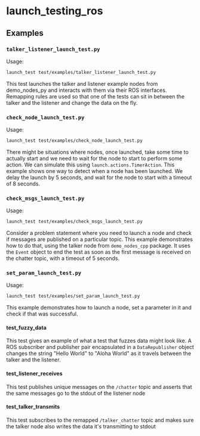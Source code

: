 # launch\_testing\_ros

## Examples

### `talker_listener_launch_test.py`

Usage:

```sh
launch_test test/examples/talker_listener_launch_test.py
```

This test launches the talker and listener example nodes from demo\_nodes\_py and interacts
with them via their ROS interfaces.  Remapping rules are used so that one of the tests can sit in
between the talker and the listener and change the data on the fly.

### `check_node_launch_test.py`

Usage:

```sh
launch_test test/examples/check_node_launch_test.py
```

There might be situations where nodes, once launched, take some time to actually start and we need to wait for the node to start to perform some action.
We can simulate this using ``launch.actions.TimerAction``. This example shows one way to detect when a node has been launched.
We delay the launch by 5 seconds, and wait for the node to start with a timeout of 8 seconds.

### `check_msgs_launch_test.py`

Usage:

```sh
launch_test test/examples/check_msgs_launch_test.py
```

Consider a problem statement where you need to launch a node and check if messages are published on a particular topic.
This example demonstrates how to do that, using the talker node from ``demo_nodes_cpp`` package.
It uses the ``Event`` object to end the test as soon as the first message is received on the chatter topic, with a timeout of 5 seconds.

### `set_param_launch_test.py`

Usage:

```sh
launch_test test/examples/set_param_launch_test.py
```

This example demonstrates how to launch a node, set a parameter in it and check if that was successful.

#### test\_fuzzy\_data
This test gives an example of what a test that fuzzes data might look like.  A ROS subscriber
and publisher pair encapsulated in a `DataRepublisher` object changes the string "Hello World" to
"Aloha World" as it travels between the talker and the listener.

#### test\_listener\_receives
This test publishes unique messages on the `/chatter` topic and asserts that the same messages
go to the stdout of the listener node

#### test\_talker\_transmits
This test subscribes to the remapped `/talker_chatter` topic and makes sure the talker node also
writes the data it's transmitting to stdout
